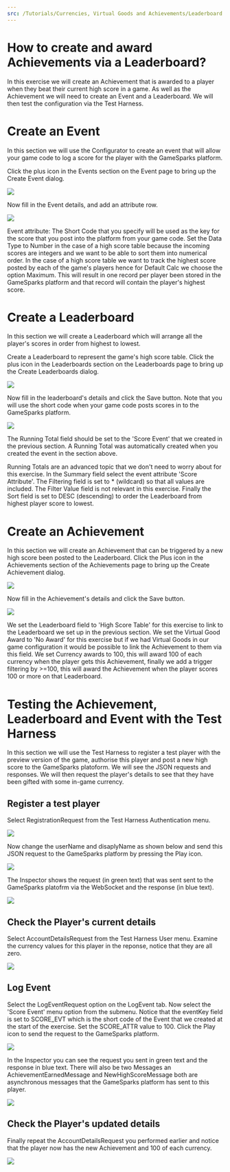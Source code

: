 ```yaml
---
src: /Tutorials/Currencies, Virtual Goods and Achievements/Leaderboard Achievements.md
---
```


# How to create and award Achievements via a Leaderboard?

In this exercise we will create an Achievement that is awarded to a player when they beat their current high score in a game. As well as the Achievement we will need to create an Event and a Leaderboard. We will then test the configuration via the Test Harness.

# Create an Event

In this section we will use the Configurator to create an event that will allow your game code to log a score for the player with the GameSparks platform.

Click the plus icon in the Events section on the Event page to bring up the Create Event dialog.

![](img/AchLDR/1.jpg)

Now fill in the Event details, and add an attribute row.

![](img/AchLDR/2.jpg)

Event attribute: The Short Code that you specify will be used as the key for the score that you post into the platform from your game code. Set the Data Type to Number in the case of a high score table because the incoming scores are integers and we want to be able to sort them into numerical order. In the case of a high score table we want to track the highest score posted by each of the game's players hence for Default Calc we choose the option Maximum. This will result in one record per player been stored in the GameSparks platform and that record will contain the player's highest score.

# Create a Leaderboard

In this section we will create a Leaderboard which will arrange all the player's scores in order from highest to lowest.

Create a Leaderboard to represent the game's high score table. Click the plus icon in the Leaderboards section on the Leaderboards page to bring up the Create Leaderboards dialog.

![](img/AchLDR/3.jpg)

Now fill in the leaderboard's details and click the Save button. Note that you will use the short code when your game code posts scores in to the GameSparks platform.

![](img/AchLDR/4.jpg)

The Running Total field should be set to the 'Score Event' that we created in the previous section. A Running Total was automatically created when you created the event in the section above.

Running Totals are an advanced topic that we don't need to worry about for this exercise. In the Summary field select the event attribute 'Score Attribute'. The Filtering field is set to * (wildcard) so that all values are included. The Filter Value field is not relevant in this exercise. Finally the Sort field is set to DESC (descending) to order the Leaderboard from highest player score to lowest.

# Create an Achievement

In this section we will create an Achievement that can be triggered by a new high score been posted to the Leaderboard. Click the Plus icon in the Achievements section of the Achievements page to bring up the Create Achievement dialog.

![](img/AchLDR/5.jpg)

Now fill in the Achievement's details and click the Save button.

![](img/AchLDR/6.jpg)

We set the Leaderboard field to 'High Score Table' for this exercise to link to the Leaderboard we set up in the previous section. We set the Virtual Good Award to 'No Award' for this exercise but if we had Virtual Goods in our game configuration it would be possible to link the Achievement to them via this field. We set Currency awards to 100, this will award 100 of each currency when the player gets this Achievement, finally we add a trigger filtering by >=100, this will award the Achievement when the player scores 100 or more on that Leaderboard.

# Testing the Achievement, Leaderboard and Event with the Test Harness

In this section we will use the Test Harness to register a test player with the preview version of the game, authorise this player and post a new high score to the GameSparks platoform. We will see the JSON requests and responses. We will then request the player's details to see that they have been gifted with some in-game currency.

## Register a test player

Select RegistrationRequest from the Test Harness Authentication menu.

![](img/AchLDR/7.jpg)

Now change the userName and disaplyName as shown below and send this JSON request to the GameSparks platform by pressing the Play icon.

![](img/AchLDR/8.jpg)

The Inspector shows the request (in green text) that was sent sent to the GameSparks platofrm via the WebSocket and the response (in blue text).

![](img/AchLDR/9.jpg)

## Check the Player's current details

Select AccountDetailsRequest from the Test Harness User menu. Examine the currency values for this player in the reponse, notice that they are all zero.

![](img/AchLDR/10.jpg)

## Log Event

Select the LogEventRequest option on the LogEvent tab. Now select the 'Score Event' menu option from the submenu. Notice that the eventKey field is set to SCORE_EVT which is the short code of the Event that we created at the start of the exercise. Set the SCORE_ATTR value to 100. Click the Play icon to send the request to the GameSparks platform.

![](img/AchLDR/11.jpg)

In the Inspector you can see the request you sent in green text and the response in blue text. There will also be two Messages an AchievementEarnedMessage and NewHighScoreMessage both are asynchronous messages that the GameSparks platform has sent to this player.

![](img/AchLDR/12.jpg)

## Check the Player's updated details

Finally repeat the AccountDetailsRequest you performed earlier and notice that the player now has the new Achievement and 100 of each currency.

![](img/AchLDR/13.jpg)
